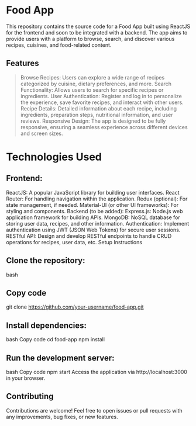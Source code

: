 # Food App 
This repository contains the source code for a Food App built using ReactJS for the frontend and soon to be integrated with a backend. The app aims to provide users with a platform to browse, search, and discover various recipes, cuisines, and food-related content.

## Features
> Browse Recipes: Users can explore a wide range of recipes categorized by cuisine, dietary preferences, and more.
> Search Functionality: Allows users to search for specific recipes or ingredients.
> User Authentication: Register and log in to personalize the experience, save favorite recipes, and interact with other users.
> Recipe Details: Detailed information about each recipe, including ingredients, preparation steps, nutritional information, and user reviews.
> Responsive Design: The app is designed to be fully responsive, ensuring a seamless experience across different devices and screen sizes.
# Technologies Used
## Frontend:
ReactJS: A popular JavaScript library for building user interfaces.
React Router: For handling navigation within the application.
Redux (optional): For state management, if needed.
Material-UI (or other UI frameworks): For styling and components.
Backend (to be added):
Express.js: Node.js web application framework for building APIs.
MongoDB: NoSQL database for storing user data, recipes, and other information.
Authentication: Implement authentication using JWT (JSON Web Tokens) for secure user sessions.
RESTful API: Design and develop RESTful endpoints to handle CRUD operations for recipes, user data, etc.
Setup Instructions
## Clone the repository:
bash
## Copy code
git clone https://github.com/your-username/food-app.git
## Install dependencies:
bash
Copy code
cd food-app
npm install
## Run the development server:
bash
Copy code
npm start
Access the application via http://localhost:3000 in your browser.
## Contributing
Contributions are welcome! Feel free to open issues or pull requests with any improvements, bug fixes, or new features.
